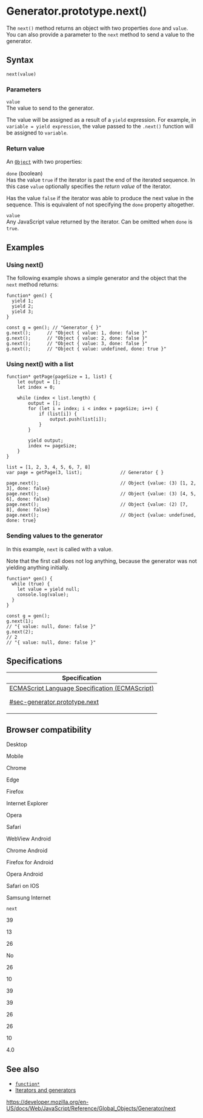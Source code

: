 # Generator.prototype.next()

The `next()` method returns an object with two properties `done` and `value`. You can also provide a parameter to the `next` method to send a value to the generator.

## Syntax

    next(value)

### Parameters

`value`  
The value to send to the generator.

The value will be assigned as a result of a `yield` expression. For example, in `variable = yield expression`, the value passed to the `.next()` function will be assigned to `variable`.

### Return value

An [`Object`](../object) with two properties:

`done` (boolean)  
Has the value `true` if the iterator is past the end of the iterated sequence. In this case `value` optionally specifies the _return value_ of the iterator.

Has the value `false` if the iterator was able to produce the next value in the sequence. This is equivalent of not specifying the `done` property altogether.

`value`  
Any JavaScript value returned by the iterator. Can be omitted when `done` is `true`.

## Examples

### Using next()

The following example shows a simple generator and the object that the `next` method returns:

    function* gen() {
      yield 1;
      yield 2;
      yield 3;
    }

    const g = gen(); // "Generator { }"
    g.next();      // "Object { value: 1, done: false }"
    g.next();      // "Object { value: 2, done: false }"
    g.next();      // "Object { value: 3, done: false }"
    g.next();      // "Object { value: undefined, done: true }"

### Using next() with a list

    function* getPage(pageSize = 1, list) {
        let output = [];
        let index = 0;

        while (index < list.length) {
            output = [];
            for (let i = index; i < index + pageSize; i++) {
                if (list[i]) {
                    output.push(list[i]);
                }
            }

            yield output;
            index += pageSize;
        }
    }

    list = [1, 2, 3, 4, 5, 6, 7, 8]
    var page = getPage(3, list);              // Generator { }

    page.next();                              // Object {value: (3) [1, 2, 3], done: false}
    page.next();                              // Object {value: (3) [4, 5, 6], done: false}
    page.next();                              // Object {value: (2) [7, 8], done: false}
    page.next();                              // Object {value: undefined, done: true}

### Sending values to the generator

In this example, `next` is called with a value.

Note that the first call does not log anything, because the generator was not yielding anything initially.

    function* gen() {
      while (true) {
        let value = yield null;
        console.log(value);
      }
    }

    const g = gen();
    g.next(1);
    // "{ value: null, done: false }"
    g.next(2);
    // 2
    // "{ value: null, done: false }"

## Specifications

<table><thead><tr class="header"><th>Specification</th></tr></thead><tbody><tr class="odd"><td><a href="https://tc39.es/ecma262/#sec-generator.prototype.next">ECMAScript Language Specification (ECMAScript) 
<br/>


<span class="small">#sec-generator.prototype.next</span></a></td></tr></tbody></table>

## Browser compatibility

Desktop

Mobile

Chrome

Edge

Firefox

Internet Explorer

Opera

Safari

WebView Android

Chrome Android

Firefox for Android

Opera Android

Safari on IOS

Samsung Internet

`next`

39

13

26

No

26

10

39

39

26

26

10

4.0

## See also

-   [`function*`](../../statements/function*)
-   [Iterators and generators](https://developer.mozilla.org/en-US/docs/Web/JavaScript/Guide/Iterators_and_Generators)

<a href="https://developer.mozilla.org/en-US/docs/Web/JavaScript/Reference/Global_Objects/Generator/next" class="_attribution-link">https://developer.mozilla.org/en-US/docs/Web/JavaScript/Reference/Global_Objects/Generator/next</a>
